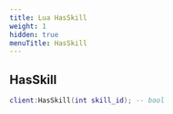 ```yaml
---
title: Lua HasSkill
weight: 1
hidden: true
menuTitle: HasSkill
---
```

## HasSkill
```lua
client:HasSkill(int skill_id); -- bool
```